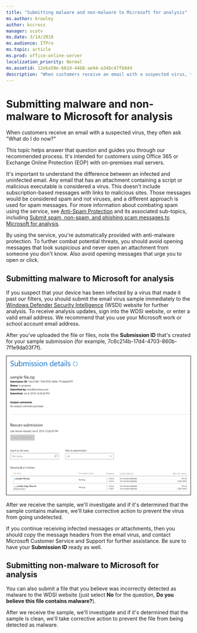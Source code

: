 ```yaml
---
title: "Submitting malware and non-malware to Microsoft for analysis"
ms.author: krowley
author: kccross
manager: scotv
ms.date: 3/14/2018
ms.audience: ITPro
ms.topic: article
ms.prod: office-online-server
localization_priority: Normal
ms.assetid: 12eba50e-661d-44b8-ae94-a34bc47fb84d
description: "When customers receive an email with a suspected virus, they often askWhat do I do now?"
---
```


# Submitting malware and non-malware to Microsoft for analysis

When customers receive an email with a suspected virus, they often ask "What do I do now?"
  
This topic helps answer that question and guides you through our recommended process. It's intended for customers using Office 365 or Exchange Online Protection (EOP) with on-premises mail servers.
  
It's important to understand the difference between an infected and uninfected email. Any email that has an attachment containing a script or malicious executable is considered a virus. This doesn't include subscription-based messages with links to malicious sites. Those messages would be considered spam and not viruses, and a different approach is used for spam messages. For more information about combating spam using the service, see [Anti-Spam Protection](http://technet.microsoft.com/library/d5c58b9d-c9a2-4f2e-b4aa-b202aa4d5e7d.aspx) and its associated sub-topics, including [Submit spam, non-spam, and phishing scam messages to Microsoft for analysis](submit-spam-non-spam-and-phishing-scam-messages-to-microsoft-for-analysis.md). 
  
By using the service, you're automatically provided with anti-malware protection. To further combat potential threats, you should avoid opening messages that look suspicious and never open an attachment from someone you don't know. Also avoid opening messages that urge you to open or click.
  
## Submitting malware to Microsoft for analysis

If you suspect that your device has been infected by a virus that made it past our filters, you should submit the email virus sample immediately to the [Windows Defender Security Intelligence](https://go.microsoft.com/fwlink/p/?LinkId=196858) (WSDI) website for further analysis. To receive analysis updates, sign into the WDSI website, or enter a valid email address. We recommend that you use your Microsoft work or school account email address. 
  
After you've uploaded the file or files, note the **Submission ID** that's created for your sample submission (for example, 7c6c214b-17d4-4703-860b-7f1e9da03f7f). 
  
![Submission details in the Windows Defender Security Intelligence website](media/EOP_Malware_Protection_Center.png)
  
After we receive the sample, we'll investigate and if it's determined that the sample contains malware, we'll take corrective action to prevent the virus from going undetected.
  
If you continue receiving infected messages or attachments, then you should copy the message headers from the email virus, and contact Microsoft Customer Service and Support for further assistance. Be sure to have your **Submission ID** ready as well. 
  
## Submitting non-malware to Microsoft for analysis

You can also submit a file that you believe was incorrectly detected as malware to the WDSI website (just select **No** for the question, **Do you believe this file contains malware?**).
  
After we receive the sample, we'll investigate and if it's determined that the sample is clean, we'll take corrective action to prevent the file from being detected as malware.
  

